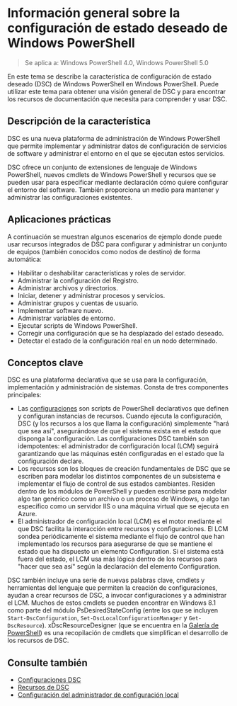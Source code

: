 # Información general sobre la configuración de estado deseado de Windows PowerShell 

> Se aplica a: Windows PowerShell 4.0, Windows PowerShell 5.0

En este tema se describe la característica de configuración de estado deseado (DSC) de Windows PowerShell en Windows PowerShell. Puede utilizar este tema para obtener una visión general de DSC y para encontrar los recursos de documentación que necesita para comprender y usar DSC.

## Descripción de la característica
DSC es una nueva plataforma de administración de Windows PowerShell que permite implementar y administrar datos de configuración de servicios de software y administrar el entorno en el que se ejecutan estos servicios.

DSC ofrece un conjunto de extensiones de lenguaje de Windows PowerShell, nuevos cmdlets de Windows PowerShell y recursos que se pueden usar para especificar mediante declaración cómo quiere configurar el entorno del software. También proporciona un medio para mantener y administrar las configuraciones existentes.

## Aplicaciones prácticas
A continuación se muestran algunos escenarios de ejemplo donde puede usar recursos integrados de DSC para configurar y administrar un conjunto de equipos (también conocidos como nodos de destino) de forma automática:

* Habilitar o deshabilitar características y roles de servidor.
* Administrar la configuración del Registro.
* Administrar archivos y directorios.
* Iniciar, detener y administrar procesos y servicios.
* Administrar grupos y cuentas de usuario.
* Implementar software nuevo.
* Administrar variables de entorno.
* Ejecutar scripts de Windows PowerShell.
* Corregir una configuración que se ha desplazado del estado deseado.
* Detectar el estado de la configuración real en un nodo determinado.

## Conceptos clave
DSC es una plataforma declarativa que se usa para la configuración, implementación y administración de sistemas. Consta de tres componentes principales:

* Las [configuraciones](configurations.md) son scripts de PowerShell declarativos que definen y configuran instancias de recursos. Cuando ejecuta la configuración, DSC (y los recursos a los que llama la configuración) simplemente "hará que sea así", asegurándose de que el sistema exista en el estado que disponga la configuración. Las configuraciones DSC también son idempotentes: el administrador de configuración local (LCM) seguirá garantizando que las máquinas estén configuradas en el estado que la configuración declare.
* Los recursos son los bloques de creación fundamentales de DSC que se escriben para modelar los distintos componentes de un subsistema e implementar el flujo de control de sus estados cambiantes. Residen dentro de los módulos de PowerShell y pueden escribirse para modelar algo tan genérico como un archivo o un proceso de Windows, o algo tan específico como un servidor IIS o una máquina virtual que se ejecuta en Azure.
* El administrador de configuración local (LCM) es el motor mediante el que DSC facilita la interacción entre recursos y configuraciones. El LCM sondea periódicamente el sistema mediante el flujo de control que han implementado los recursos para asegurarse de que se mantiene el estado que ha dispuesto un elemento Configuration. Si el sistema está fuera del estado, el LCM usa más lógica dentro de los recursos para "hacer que sea así" según la declaración del elemento Configuration. 

DSC también incluye una serie de nuevas palabras clave, cmdlets y herramientas del lenguaje que permiten la creación de configuraciones, ayudan a crear recursos de DSC, a invocar configuraciones y a administrar el LCM. Muchos de estos cmdlets se pueden encontrar en Windows 8.1 como parte del módulo PsDesiredStateConfig (entre los que se incluyen `Start-DscConfiguration`, `Set-DscLocalConfigurationManager` y `Get-DscResource`). xDscResourceDesigner (que se encuentra en la [Galería de PowerShell](https://www.powershellgallery.com/packages/xDSCResourceDesigner/)) es una recopilación de cmdlets que simplifican el desarrollo de los recursos de DSC.

## Consulte también
* [Configuraciones DSC](configurations.md)
* [Recursos de DSC](resources.md)
* [Configuración del administrador de configuración local](metaconfig.md)

<!--HONumber=Feb16_HO4-->
